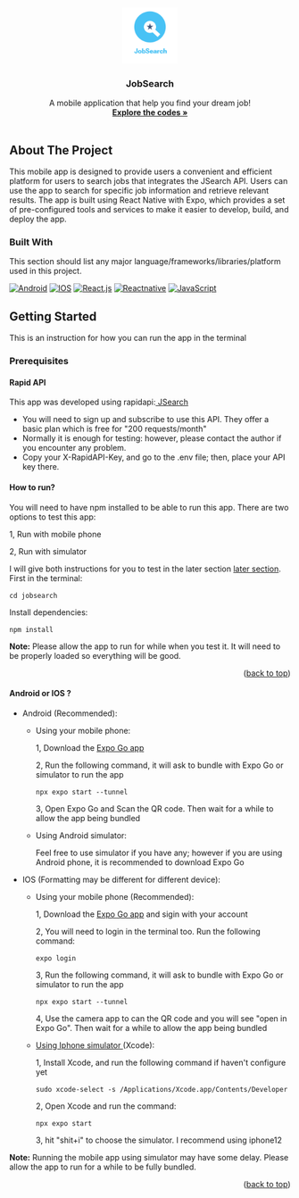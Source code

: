 <a name="readme-top"></a>

<br />
<div align="center">
  <a href="https://github.com/UOA-CS732-SE750-Students-2023/cs732-se75-assignment-cczhuang420/blob/main/jobsearch/assets/icons/icon1.png?raw=true">
    <img src="jobsearch/assets/icons/icon1.png" alt="Logo" width="100" height="100">
  </a>

  <h3 align="center">JobSearch</h3>

  <p align="center">
    A mobile application that help you find your dream job!  
    <br />
    <a href="https://github.com/UOA-CS732-SE750-Students-2023/cs732-se75-assignment-cczhuang420/tree/main/jobsearch"><strong>Explore the codes »</strong></a>
    <br />
    <br /> 
  </p>

</div>

## About The Project   
<p>
This mobile app is designed to provide users a convenient and efficient platform for users to search jobs that integrates the JSearch API. Users can use the app to search for specific job information and retrieve relevant results. 
The app is built using React Native with Expo, which provides a set of pre-configured tools and services to make it easier to develop, build, and deploy the app.
</p>

### Built With

This section should list any major language/frameworks/libraries/platform used in this project.


[![Android]][Android-url]
[![IOS]][ios-url]
[![React.js]][React-url]
[![Reactnative]][Reactnative-url]
[![JavaScript]][JavaScript-url]

## Getting Started

This is an instruction for how you can run the app in the terminal

### Prerequisites

#### Rapid API
<p>This app was developed using rapidapi:<a href="https://rapidapi.com/letscrape-6bRBa3QguO5/api/jsearch"> JSearch</a> </p>

* You will need to sign up and subscribe to use this API. They offer a basic plan which is free for "200 requests/month"
* Normally it is enough for testing: however, please contact the author if you encounter any problem.
* Copy your X-RapidAPI-Key, and go to the .env file; then, place your API key there.

#### How to run?
You will need to have npm installed to be able to run this app. There are two options to test this app:

<p> 1, Run with mobile phone</p>

<p> 2, Run with simulator</p>

<p> I will give both instructions for you to test in the later section <a href="options"> later section</a>. First in the terminal: </p>


```
cd jobsearch
```  


Install dependencies:
```
npm install
```

**Note:**
Please allow the app to run for while when you test it. It will need to be properly loaded so everything will be good.

<p align="right">(<a href="#readme-top">back to top</a>)</p>

<a name="options"></a>

#### Android or IOS ?
* Android (Recommended): 
  * Using your mobile phone: 
    <p> 1, Download the <a href="https://expo.dev/client"> Expo Go app</a></p>
    <p>2, Run the following command, it will ask to bundle with Expo Go or simulator to run the app </p>
    
    ```
    npx expo start --tunnel
    ```

    <p>3, Open Expo Go and Scan the QR code. Then wait for a while to allow the app being bundled</p>
    
  * Using Android simulator:
    <p>Feel free to use simulator if you have any; however if you are using Android phone, it is recommended to download Expo Go</p>


* IOS (Formatting may be different for different device):
    * Using your mobile phone (Recommended):
      <p> 1, Download the <a href="https://expo.dev/client"> Expo Go app</a> and sigin with your account</p>
      <p> 2, You will need to login in the terminal too. Run the following command: </p>
      
      ```
      expo login
      ```

      <p>3, Run the following command, it will ask to bundle with Expo Go or simulator to run the app </p>

      ```
      npx expo start --tunnel
      ```

      <p>4, Use the camera app to can the QR code and you will see "open in Expo Go". Then wait for a while to allow the app being bundled</p>

    * <a href="https://docs.expo.dev/workflow/ios-simulator/"> Using Iphone simulator </a>(Xcode):
      <p>1, Install Xcode, and run the following command if haven't configure yet</p>
      
      ```
      sudo xcode-select -s /Applications/Xcode.app/Contents/Developer
      ```

      <p>2, Open Xcode and run the command: </p>
    
      ```
      npx expo start 
      ```
      <p>3, hit "shit+i" to choose the simulator. I recommend using iphone12</p>
    
    
**Note:**
Running the mobile app using simulator may have some delay. Please allow the app to run for a while to be fully bundled.

<p align="right">(<a href="#readme-top">back to top</a>)</p>



[Android]: https://img.shields.io/badge/Android-3DDC84?style=for-the-badge&logo=android&logoColor=white
[Android-url]: https://www.android.com/intl/en_nz/

[IOS]:https://img.shields.io/badge/iOS-000000?style=for-the-badge&logo=ios&logoColor=white
[ios-url]: https://www.apple.com/nz/ios/ios-16/

[React.js]: https://img.shields.io/badge/React-20232A?style=for-the-badge&logo=react&logoColor=61DAFB
[React-url]: https://reactjs.org/

[Reactnative]: https://img.shields.io/badge/React_Native-20232A?style=for-the-badge&logo=react&logoColor=61DAFB
[Reactnative-url]: https://reactnative.dev/

[JavaScript]: https://img.shields.io/badge/JavaScript-323330?style=for-the-badge&logo=javascript&logoColor=F7DF1E
[JavaScript-url]: https://www.javascript.com/

